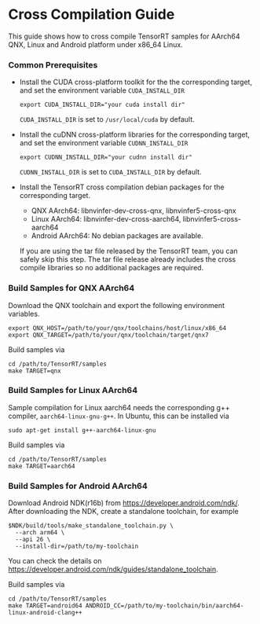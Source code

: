 # Cross Compilation Guide

This guide shows how to cross compile TensorRT samples for AArch64 QNX, Linux and Android platform under x86_64 Linux.

### Common Prerequisites

* Install the CUDA cross-platform toolkit for the the corresponding target, and set the environment variable `CUDA_INSTALL_DIR` 

  ```shell
  export CUDA_INSTALL_DIR="your cuda install dir"
  ```

  `CUDA_INSTALL_DIR` is set to `/usr/local/cuda` by default. 

* Install the cuDNN cross-platform libraries for the corresponding target, and set the environment variable `CUDNN_INSTALL_DIR` 

  ```shell
  export CUDNN_INSTALL_DIR="your cudnn install dir"
  ```

  `CUDNN_INSTALL_DIR` is set to `CUDA_INSTALL_DIR` by default.

* Install the TensorRT cross compilation debian packages for the corresponding target. 
  * QNX AArch64: libnvinfer-dev-cross-qnx, libnvinfer5-cross-qnx
  * Linux AArch64: libnvinfer-dev-cross-aarch64, libnvinfer5-cross-aarch64
  * Android AArch64: No debian packages are available.

  If you are using the tar file released by the TensorRT team, you can safely skip this step. The tar file release already includes the cross compile libraries so no additional packages are required.

### Build Samples for QNX AArch64

Download the QNX toolchain and export the following environment variables.

```shell
export QNX_HOST=/path/to/your/qnx/toolchains/host/linux/x86_64
export QNX_TARGET=/path/to/your/qnx/toolchain/target/qnx7
```

Build samples via

```shell
cd /path/to/TensorRT/samples
make TARGET=qnx
```

### Build Samples for Linux AArch64

Sample compilation for Linux aarch64 needs the corresponding g++ compiler, `aarch64-linux-gnu-g++`. In Ubuntu, this can be installed via

```shell
sudo apt-get install g++-aarch64-linux-gnu
```

Build samples via

```shell
cd /path/to/TensorRT/samples
make TARGET=aarch64
```

### Build Samples for Android AArch64

Download Android NDK(r16b) from https://developer.android.com/ndk/.  After downloading the NDK, create a standalone toolchain, for example

```shell
$NDK/build/tools/make_standalone_toolchain.py \
  --arch arm64 \
  --api 26 \
  --install-dir=/path/to/my-toolchain
```

You can check the details on https://developer.android.com/ndk/guides/standalone_toolchain.

Build samples via

```shell
cd /path/to/TensorRT/samples
make TARGET=android64 ANDROID_CC=/path/to/my-toolchain/bin/aarch64-linux-android-clang++
```